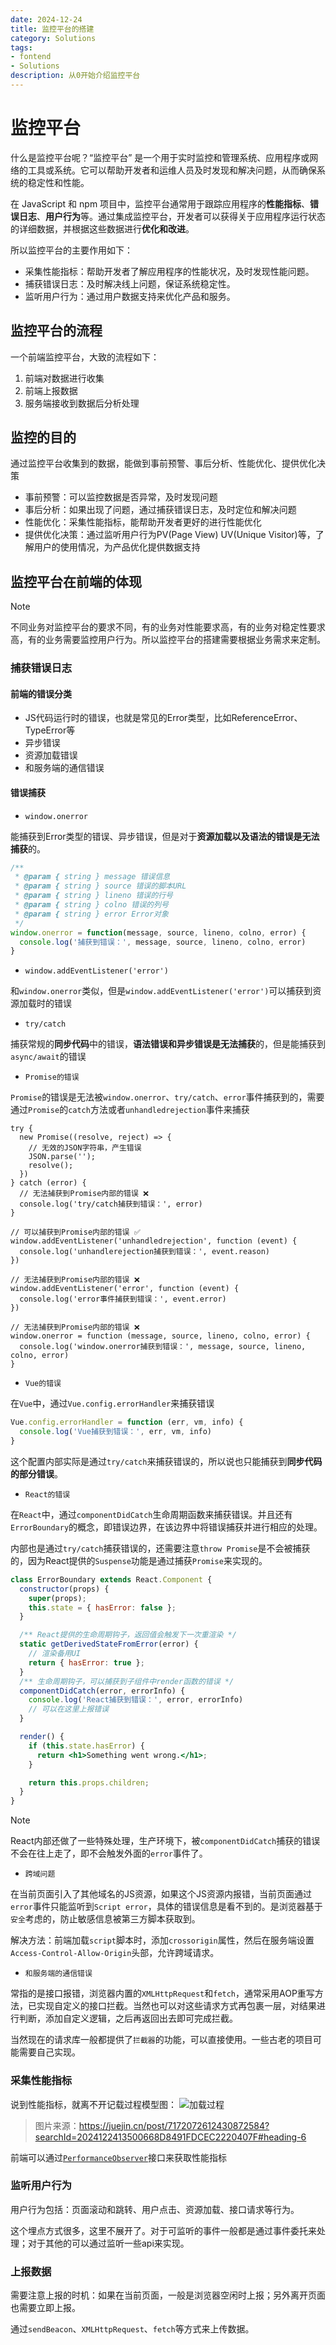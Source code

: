 ```yaml
---
date: 2024-12-24
title: 监控平台的搭建
category: Solutions
tags:
- fontend
- Solutions
description: 从0开始介绍监控平台
---
```


# 监控平台

什么是监控平台呢？“监控平台” 是一个用于实时监控和管理系统、应用程序或网络的工具或系统。它可以帮助开发者和运维人员及时发现和解决问题，从而确保系统的稳定性和性能。

在 JavaScript 和 npm 项目中，监控平台通常用于跟踪应用程序的**性能指标**、**错误日志**、**用户行为**等。通过集成监控平台，开发者可以获得关于应用程序运行状态的详细数据，并根据这些数据进行**优化和改进**。

所以监控平台的主要作用如下：
- 采集性能指标：帮助开发者了解应用程序的性能状况，及时发现性能问题。
- 捕获错误日志：及时解决线上问题，保证系统稳定性。
- 监听用户行为：通过用户数据支持来优化产品和服务。

## 监控平台的流程

一个前端监控平台，大致的流程如下：
1. 前端对数据进行收集
2. 前端上报数据
3. 服务端接收到数据后分析处理

## 监控的目的

通过监控平台收集到的数据，能做到事前预警、事后分析、性能优化、提供优化决策

- 事前预警：可以监控数据是否异常，及时发现问题
- 事后分析：如果出现了问题，通过捕获错误日志，及时定位和解决问题
- 性能优化：采集性能指标，能帮助开发者更好的进行性能优化
- 提供优化决策：通过监听用户行为PV(Page View) UV(Unique Visitor)等，了解用户的使用情况，为产品优化提供数据支持

## 监控平台在前端的体现

> [!NOTE]
> 不同业务对监控平台的要求不同，有的业务对性能要求高，有的业务对稳定性要求高，有的业务需要监控用户行为。所以监控平台的搭建需要根据业务需求来定制。

### 捕获错误日志

#### 前端的错误分类

- JS代码运行时的错误，也就是常见的Error类型，比如ReferenceError、TypeError等
- 异步错误
- 资源加载错误
- 和服务端的通信错误

#### 错误捕获

- `window.onerror`

能捕获到Error类型的错误、异步错误，但是对于**资源加载以及语法的错误是无法捕获**的。

```js
/**
 * @param { string } message 错误信息
 * @param { string } source 错误的脚本URL
 * @param { string } lineno 错误的行号
 * @param { string } colno 错误的列号
 * @param { string } error Error对象
 */
window.onerror = function(message, source, lineno, colno, error) {
  console.log('捕获到错误：', message, source, lineno, colno, error)
}
```

- `window.addEventListener('error')`

和`window.onerror`类似，但是`window.addEventListener('error')`可以捕获到资源加载时的错误

- `try/catch`

捕获常规的**同步代码**中的错误，**语法错误和异步错误是无法捕获**的，但是能捕获到`async/await`的错误

- `Promise的错误`

`Promise`的错误是无法被`window.onerror`、`try/catch`、`error`事件捕获到的，需要通过`Promise`的`catch`方法或者`unhandledrejection`事件来捕获

```js{4}
try {
  new Promise((resolve, reject) => {
    // 无效的JSON字符串，产生错误
    JSON.parse('');
    resolve();
  })
} catch (error) {
  // 无法捕获到Promise内部的错误 ❌
  console.log('try/catch捕获到错误：', error)
}

// 可以捕获到Promise内部的错误 ✅
window.addEventListener('unhandledrejection', function (event) {
  console.log('unhandlerejection捕获到错误：', event.reason)
})

// 无法捕获到Promise内部的错误 ❌
window.addEventListener('error', function (event) {
  console.log('error事件捕获到错误：', event.error)
})

// 无法捕获到Promise内部的错误 ❌
window.onerror = function (message, source, lineno, colno, error) {
  console.log('window.onerror捕获到错误：', message, source, lineno, colno, error)
}
```

- `Vue的错误`

在`Vue`中，通过`Vue.config.errorHandler`来捕获错误

```js
Vue.config.errorHandler = function (err, vm, info) {
  console.log('Vue捕获到错误：', err, vm, info)
}
```

这个配置内部实际是通过`try/catch`来捕获错误的，所以说也只能捕获到**同步代码的部分错误**。

- `React的错误`

在`React`中，通过`componentDidCatch`生命周期函数来捕获错误。并且还有`ErrorBoundary`的概念，即错误边界，在该边界中将错误捕获并进行相应的处理。

内部也是通过`try/catch`捕获错误的，还需要注意`throw Promise`是不会被捕获的，因为React提供的`Suspense`功能是通过捕获`Promise`来实现的。

```jsx
class ErrorBoundary extends React.Component {
  constructor(props) {
    super(props);
    this.state = { hasError: false };
  }

  /** React提供的生命周期钩子，返回值会触发下一次重渲染 */
  static getDerivedStateFromError(error) {
    // 渲染备用UI
    return { hasError: true };
  }
  /** 生命周期钩子，可以捕获到子组件中render函数的错误 */
  componentDidCatch(error, errorInfo) {
    console.log('React捕获到错误：', error, errorInfo)
    // 可以在这里上报错误
  }

  render() {
    if (this.state.hasError) {
      return <h1>Something went wrong.</h1>;
    }

    return this.props.children;
  }
}
```

> [!NOTE]
> React内部还做了一些特殊处理，生产环境下，被`componentDidCatch`捕获的错误不会在往上走了，即不会触发外面的`error`事件了。

- `跨域问题`

在当前页面引入了其他域名的JS资源，如果这个JS资源内报错，当前页面通过`error`事件只能监听到`Script error`，具体的错误信息是看不到的。是浏览器基于`安全`考虑的，防止敏感信息被第三方脚本获取到。

解决方法：前端加载`script`脚本时，添加`crossorigin`属性，然后在服务端设置`Access-Control-Allow-Origin`头部，允许跨域请求。

- `和服务端的通信错误`

常指的是接口报错，浏览器内置的`XMLHttpRequest`和`fetch`，通常采用AOP重写方法，已实现自定义的接口拦截。当然也可以对这些请求方式再包裹一层，对结果进行判断，添加自定义逻辑，之后再返回出去即可完成拦截。

当然现在的请求库一般都提供了`拦截器`的功能，可以直接使用。一些古老的项目可能需要自己实现。

### 采集性能指标

说到性能指标，就离不开记载过程模型图：
![加载过程](./load.png)

> 图片来源：https://juejin.cn/post/7172072612430872584?searchId=2024122413500668D8491FDCEC2220407F#heading-6

前端可以通过[`PerformanceObserver`](https://developer.mozilla.org/zh-CN/docs/Web/API/PerformanceObserver)接口来获取性能指标

### 监听用户行为

用户行为包括：页面滚动和跳转、用户点击、资源加载、接口请求等行为。

这个埋点方式很多，这里不展开了。对于可监听的事件一般都是通过事件委托来处理；对于其他的可以通过监听一些api来实现。

### 上报数据

需要注意上报的时机：如果在当前页面，一般是浏览器空闲时上报；另外离开页面也需要立即上报。

通过`sendBeacon`、`XMLHttpRequest`、`fetch`等方式来上传数据。




